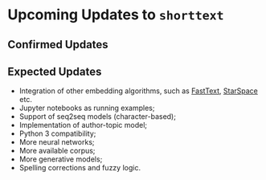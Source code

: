 Upcoming Updates to `shorttext`
===============================

Confirmed Updates
-----------------

Expected Updates
----------------

* Integration of other embedding algorithms, such as [FastText](https://github.com/facebookresearch/fastText), [StarSpace](https://github.com/facebookresearch/StarSpace) etc.
* Jupyter notebooks as running examples;
* Support of seq2seq models (character-based);
* Implementation of author-topic model;
* Python 3 compatibility;
* More neural networks;
* More available corpus;
* More generative models;
* Spelling corrections and fuzzy logic.
